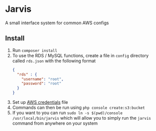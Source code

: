 Jarvis
=
A small interface system for common AWS configs

Install
-
1. Run `composer install`
2. To use the RDS / MySQL functions, create a file in `config` directory called `rds.json` with the following format
    ```json
    {
      "rds" : {
        "username": "root",
        "password": "root"
      }
    }
    ```
3. Set up [AWS credentials](https://docs.aws.amazon.com/cli/latest/userguide/cli-configure-files.html) file
4. Commands can then be run using `php console create:s3:bucket`
5. If you want to you can run `sudo ln -s $(pwd)/console /usr/local/bin/jarvis` which will allow you to simply run the `jarvis` command from anywhere on your system